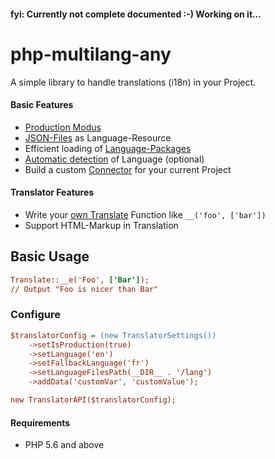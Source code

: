 #### fyi: Currently not complete documented :-) Working on it...

# php-multilang-any

A simple library to handle translations (i18n) in your Project.
 
#### Basic Features

* [Production Modus](https://github.com/pleinx/php-multilang-any/wiki)
* [JSON-Files](https://github.com/pleinx/php-multilang-any/wiki) as Language-Resource
* Efficient loading of [Language-Packages](https://github.com/pleinx/php-multilang-any/wiki)
* [Automatic detection](https://github.com/pleinx/php-multilang-any/wiki) of Language (optional)
* Build a custom [Connector](https://github.com/pleinx/php-multilang-any/wiki) for your current Project

#### Translator Features

* Write your [own Translate](https://github.com/pleinx/php-multilang-any/wiki) Function like `__('foo', ['bar'])`
* Support HTML-Markup in Translation

## Basic Usage 
```ini
Translate::__e('Foo', ['Bar']);
// Output "Foo is nicer than Bar"
```

### Configure

```ini
$translatorConfig = (new TranslatorSettings())
    ->setIsProduction(true)
    ->setLanguage('en')
    ->setFallbackLanguage('fr')
    ->setLanguageFilesPath(__DIR__ . '/lang')
    ->addData('customVar', 'customValue');

new TranslatorAPI($translatorConfig);
```

#### Requirements
* PHP 5.6 and above


